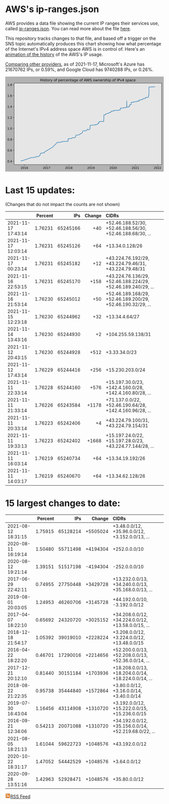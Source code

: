 # AWS's ip-ranges.json

AWS provides a data file showing the current IP ranges their
services use, called [ip-ranges.json](https://ip-ranges.amazonaws.com/ip-ranges.json).  You 
can read more about the file [here](https://docs.aws.amazon.com/general/latest/gr/aws-ip-ranges.html).

This repository tracks changes to that file, and based off a trigger on the SNS topic 
automatically produces this chart showing how what percentage of the Internet's IPv4 
address space AWS is in control of.  Here's an 
[animation of the history](https://youtu.be/Su25yl7eol8) of the AWS's IP usage.

[Comparing other providers](https://github.com/seligman/cloud_sizes), as of 2021-11-17, Microsoft's Azure has 21670762 IPs, or 0.59%, and Google Cloud has 9740288 IPs, or 0.26%.

![History of AWS](history_count.svg)

# Last 15 updates:

(Changes that do not impact the counts are not shown)

| | Percent | IPs | Change | CIDRs |
| :--- | ---: | ---: | ---: | :--- |
| 2021-11-17 17:43:14 | 1.76231 | 65245166 | +40 | +52.46.188.52/30, +52.46.188.56/30, +52.46.188.68/30, ... |
| 2021-11-17 12:03:14 | 1.76231 | 65245126 | +64 | +13.34.0.128/26 |
| 2021-11-17 00:23:14 | 1.76231 | 65245182 | +12 | +43.224.76.192/29, +43.224.79.46/31, +43.224.79.48/31 |
| 2021-11-16 22:53:15 | 1.76231 | 65245170 | +158 | +43.224.76.136/29, +52.46.188.224/29, +52.46.189.240/29, ... |
| 2021-11-16 21:53:14 | 1.76230 | 65245012 | +50 | +52.46.189.168/29, +52.46.189.200/29, +52.46.190.32/29, ... |
| 2021-11-15 12:23:18 | 1.76230 | 65244962 | +32 | +13.34.4.64/27 |
| 2021-11-14 13:43:16 | 1.76230 | 65244930 | +2 | +104.255.59.138/31 |
| 2021-11-12 20:43:15 | 1.76230 | 65244928 | +512 | +3.33.34.0/23 |
| 2021-11-12 17:43:14 | 1.76229 | 65244416 | +256 | +15.230.203.0/24 |
| 2021-11-11 22:33:14 | 1.76228 | 65244160 | +576 | +15.197.30.0/23, +142.4.160.0/28, +142.4.160.80/28, ... |
| 2021-11-11 21:33:14 | 1.76226 | 65243584 | +1178 | +71.137.0.0/22, +52.46.190.64/28, +142.4.160.96/28, ... |
| 2021-11-11 20:33:14 | 1.76223 | 65242406 | +4 | +43.224.79.100/31, +43.224.79.154/31 |
| 2021-11-11 19:33:13 | 1.76223 | 65242402 | +1668 | +15.197.24.0/22, +15.197.28.0/23, +43.224.77.144/28, ... |
| 2021-11-11 16:03:14 | 1.76219 | 65240734 | +64 | +13.34.19.192/26 |
| 2021-11-11 14:03:17 | 1.76219 | 65240670 | +64 | +13.34.62.128/26 |


# 15 largest changes to date:

| | Percent | IPs | Change | CIDRs |
| :--- | ---: | ---: | ---: | :--- |
| 2021-08-12 18:31:15 | 1.75915 | 65128214 | +5505024 | +3.48.0.0/12, +35.96.0.0/12, +3.152.0.0/13, ... |
| 2020-08-11 16:19:14 | 1.50480 | 55711498 | +4194304 | +252.0.0.0/10 |
| 2020-08-12 19:21:14 | 1.39151 | 51517198 | -4194304 | -252.0.0.0/10 |
| 2017-06-29 22:42:11 | 0.74955 | 27750448 | +3429728 | +13.232.0.0/13, +34.240.0.0/13, +35.168.0.0/13, ... |
| 2019-08-01 20:03:05 | 1.24953 | 46260706 | +3145728 | +44.192.0.0/10, -3.192.0.0/12 |
| 2017-04-07 18:22:10 | 0.65692 | 24320720 | +3025152 | +34.208.0.0/12, +34.224.0.0/12, +13.58.0.0/15, ... |
| 2018-12-18 21:54:17 | 1.05392 | 39019010 | +2228224 | +3.208.0.0/12, +3.224.0.0/12, +13.48.0.0/15 |
| 2016-04-22 18:22:20 | 0.46701 | 17290016 | +2214656 | +52.200.0.0/13, +52.208.0.0/13, +52.36.0.0/14, ... |
| 2017-12-21 20:12:10 | 0.81440 | 30151184 | +1703936 | +18.208.0.0/13, +18.204.0.0/14, +18.224.0.0/14, ... |
| 2018-08-22 21:22:35 | 0.95738 | 35444840 | +1572864 | +3.80.0.0/12, +3.16.0.0/14, +3.40.0.0/14 |
| 2019-07-30 16:43:04 | 1.16456 | 43114908 | +1310720 | +3.192.0.0/12, +15.222.0.0/15, +15.236.0.0/15 |
| 2016-09-21 12:34:06 | 0.54213 | 20071088 | +1310720 | +34.192.0.0/12, +35.156.0.0/14, +52.219.68.0/22, ... |
| 2021-08-05 18:21:13 | 1.61044 | 59622723 | +1048576 | +43.192.0.0/12 |
| 2020-10-22 18:31:17 | 1.47052 | 54442529 | +1048576 | +3.64.0.0/12 |
| 2020-09-28 13:51:16 | 1.42963 | 52928471 | +1048576 | +35.80.0.0/12 |


[![RSS Icon](rss-icon.png)RSS Feed](https://raw.githubusercontent.com/seligman/aws-ip-ranges/master/rss.xml)
